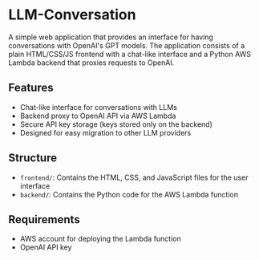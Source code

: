# LLM-Conversation

A simple web application that provides an interface for having conversations with OpenAI's GPT models. The application consists of a plain HTML/CSS/JS frontend with a chat-like interface and a Python AWS Lambda backend that proxies requests to OpenAI.

## Features

- Chat-like interface for conversations with LLMs
- Backend proxy to OpenAI API via AWS Lambda
- Secure API key storage (keys stored only on the backend)
- Designed for easy migration to other LLM providers

## Structure

- `frontend/`: Contains the HTML, CSS, and JavaScript files for the user interface
- `backend/`: Contains the Python code for the AWS Lambda function

## Requirements

- AWS account for deploying the Lambda function
- OpenAI API key
